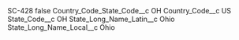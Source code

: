<?xml version="1.0" encoding="UTF-8"?>
<CustomMetadata xmlns="http://soap.sforce.com/2006/04/metadata" xmlns:xsi="http://www.w3.org/2001/XMLSchema-instance" xmlns:xsd="http://www.w3.org/2001/XMLSchema">
    <label>SC-428</label>
    <protected>false</protected>
    <values>
        <field>Country_Code_State_Code__c</field>
        <value xsi:type="xsd:string">OH</value>
    </values>
    <values>
        <field>Country_Code__c</field>
        <value xsi:type="xsd:string">US</value>
    </values>
    <values>
        <field>State_Code__c</field>
        <value xsi:type="xsd:string">OH</value>
    </values>
    <values>
        <field>State_Long_Name_Latin__c</field>
        <value xsi:type="xsd:string">Ohio</value>
    </values>
    <values>
        <field>State_Long_Name_Local__c</field>
        <value xsi:type="xsd:string">Ohio</value>
    </values>
</CustomMetadata>
